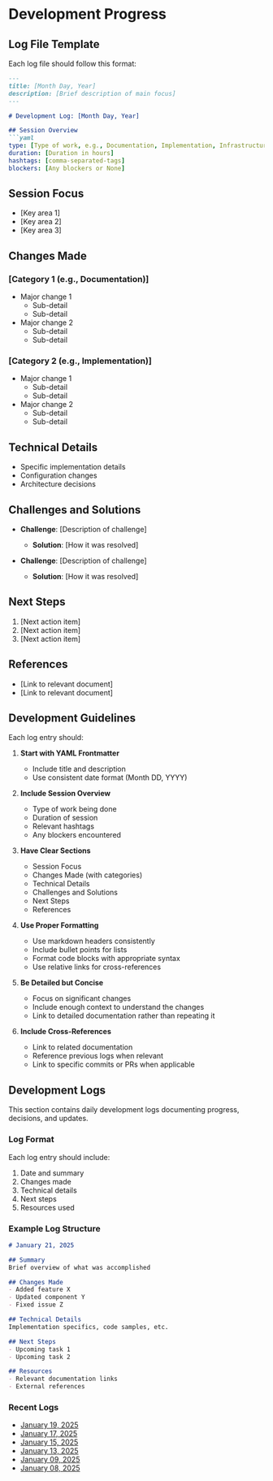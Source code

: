 # Development Progress

## Log File Template

Each log file should follow this format:

```markdown
---
title: [Month Day, Year]
description: [Brief description of main focus]
---

# Development Log: [Month Day, Year]

## Session Overview
```yaml
type: [Type of work, e.g., Documentation, Implementation, Infrastructure]
duration: [Duration in hours]
hashtags: [comma-separated-tags]
blockers: [Any blockers or None]
```

## Session Focus
* [Key area 1]
* [Key area 2]
* [Key area 3]

## Changes Made

### [Category 1 (e.g., Documentation)]
* Major change 1
    * Sub-detail
    * Sub-detail
* Major change 2
    * Sub-detail
    * Sub-detail

### [Category 2 (e.g., Implementation)]
* Major change 1
    * Sub-detail
    * Sub-detail
* Major change 2
    * Sub-detail
    * Sub-detail

## Technical Details
* Specific implementation details
* Configuration changes
* Architecture decisions

## Challenges and Solutions
* **Challenge**: [Description of challenge]
    * **Solution**: [How it was resolved]

* **Challenge**: [Description of challenge]
    * **Solution**: [How it was resolved]

## Next Steps
1. [Next action item]
2. [Next action item]
3. [Next action item]

## References
* [Link to relevant document]
* [Link to relevant document]

## Development Guidelines

Each log entry should:

1. **Start with YAML Frontmatter**
    * Include title and description
    * Use consistent date format (Month DD, YYYY)

2. **Include Session Overview**
    * Type of work being done
    * Duration of session
    * Relevant hashtags
    * Any blockers encountered

3. **Have Clear Sections**
    * Session Focus
    * Changes Made (with categories)
    * Technical Details
    * Challenges and Solutions
    * Next Steps
    * References

4. **Use Proper Formatting**
    * Use markdown headers consistently
    * Include bullet points for lists
    * Format code blocks with appropriate syntax
    * Use relative links for cross-references

5. **Be Detailed but Concise**
    * Focus on significant changes
    * Include enough context to understand the changes
    * Link to detailed documentation rather than repeating it

6. **Include Cross-References**
    * Link to related documentation
    * Reference previous logs when relevant
    * Link to specific commits or PRs when applicable

## Development Logs

This section contains daily development logs documenting progress, decisions, and updates.

### Log Format

Each log entry should include:

1. Date and summary
2. Changes made
3. Technical details
4. Next steps
5. Resources used

### Example Log Structure

```markdown
# January 21, 2025

## Summary
Brief overview of what was accomplished

## Changes Made
- Added feature X
- Updated component Y
- Fixed issue Z

## Technical Details
Implementation specifics, code samples, etc.

## Next Steps
- Upcoming task 1
- Upcoming task 2

## Resources
- Relevant documentation links
- External references
```

### Recent Logs

- [January 19, 2025](2025-01-19.md)
- [January 17, 2025](2025-01-17.md)
- [January 15, 2025](2025-01-15.md)
- [January 13, 2025](2025-01-13.md)
- [January 09, 2025](2025-01-09.md)
- [January 08, 2025](2025-01-08.md)
